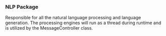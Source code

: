 ### NLP Package

Responsible for all the natural language processing and language generation. The processing engines will
run as a thread during runtime and is utilized by the MessageController class.


